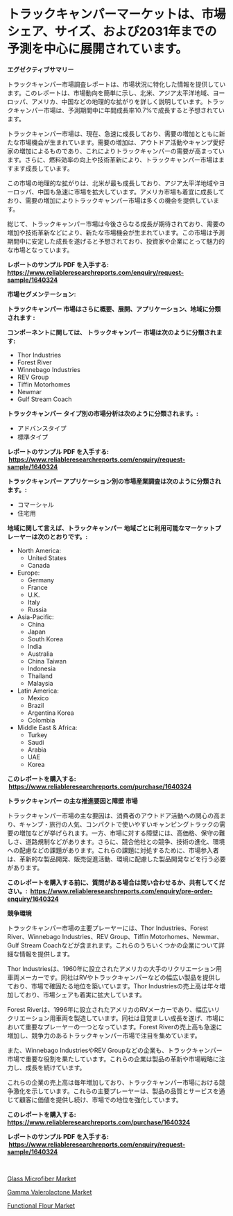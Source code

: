 <p><h1>トラックキャンパーマーケットは、市場シェア、サイズ、および2031年までの予測を中心に展開されています。</h1></p><p><strong>エグゼクティブサマリー</strong></p>
<p><p>トラックキャンパー市場調査レポートは、市場状況に特化した情報を提供しています。このレポートは、市場動向を簡単に示し、北米、アジア太平洋地域、ヨーロッパ、アメリカ、中国などの地理的な拡がりを詳しく説明しています。トラックキャンパー市場は、予測期間中に年間成長率10.7%で成長すると予想されています。</p><p>トラックキャンパー市場は、現在、急速に成長しており、需要の増加とともに新たな市場機会が生まれています。需要の増加は、アウトドア活動やキャンプ愛好家の増加によるものであり、これによりトラックキャンパーの需要が高まっています。さらに、燃料効率の向上や技術革新により、トラックキャンパー市場はますます成長しています。</p><p>この市場の地理的な拡がりは、北米が最も成長しており、アジア太平洋地域やヨーロッパ、中国も急速に市場を拡大しています。アメリカ市場も着宜に成長しており、需要の増加によりトラックキャンパー市場は多くの機会を提供しています。</p><p>総じて、トラックキャンパー市場は今後さらなる成長が期待されており、需要の増加や技術革新などにより、新たな市場機会が生まれています。この市場は予測期間中に安定した成長を遂げると予想されており、投資家や企業にとって魅力的な市場となっています。</p></p>
<p><strong>レポートのサンプル PDF を入手する: <a href="https://www.reliableresearchreports.com/enquiry/request-sample/1640324">https://www.reliableresearchreports.com/enquiry/request-sample/1640324</a></strong></p>
<p><strong>市場セグメンテーション:</strong></p>
<p><strong> トラックキャンパー 市場はさらに概要、展開、アプリケーション、地域に分類されます :</strong></p>
<p><strong>コンポーネントに関しては、 トラックキャンパー 市場は次のように分類されます: &nbsp;</strong></p>
<p><ul><li>Thor Industries</li><li>Forest River</li><li>Winnebago Industries</li><li>REV Group</li><li>Tiffin Motorhomes</li><li>Newmar</li><li>Gulf Stream Coach</li></ul></p>
<p><strong> トラックキャンパー タイプ別の市場分析は次のように分類されます。:</strong></p>
<p><ul><li>アドバンスタイプ</li><li>標準タイプ</li></ul></p>
<p><strong>レポートのサンプル PDF を入手する: &nbsp;<a href="https://www.reliableresearchreports.com/enquiry/request-sample/1640324">https://www.reliableresearchreports.com/enquiry/request-sample/1640324</a></strong></p>
<p><strong> トラックキャンパー アプリケーション別の市場産業調査は次のように分類されます。:</strong></p>
<p><ul><li>コマーシャル</li><li>住宅用</li></ul></p>
<p><strong>地域に関して言えば、トラックキャンパー 地域ごとに利用可能なマーケットプレーヤーは次のとおりです。:</strong></p>
<p><ul>
    <li>
        North America:
        <ul>
            <li>United States</li>
            <li>Canada</li>
        </ul>
    </li>
    <li>
        Europe:
        <ul>
            <li>Germany</li>
            <li>France</li>
            <li>U.K.</li>
            <li>Italy</li>
            <li>Russia</li>
        </ul>
    </li>
    <li>
        Asia-Pacific:
        <ul>
            <li>China</li>
            <li>Japan</li>
            <li>South Korea</li>
            <li>India</li>
            <li>Australia</li>
            <li>China Taiwan</li>
            <li>Indonesia</li>
            <li>Thailand</li>
            <li>Malaysia</li>
        </ul>
    </li>
    <li>
        Latin America:
        <ul>
            <li>Mexico</li>
            <li>Brazil</li>
            <li>Argentina Korea</li>
            <li>Colombia</li>
        </ul>
    </li>
    <li>
        Middle East & Africa:
        <ul>
            <li>Turkey</li>
            <li>Saudi</li>
            <li>Arabia</li>
            <li>UAE</li>
            <li>Korea</li>
        </ul>
    </li>
    </ul></p>
<p><strong>このレポートを購入する: &nbsp;<a href="https://www.reliableresearchreports.com/purchase/1640324">https://www.reliableresearchreports.com/purchase/1640324</a></strong></p>
<p><strong>トラックキャンパー の主な推進要因と障壁 市場</strong></p>
<p><p>トラックキャンパー市場の主な要因は、消費者のアウトドア活動への関心の高まり、キャンプ・旅行の人気、コンパクトで使いやすいキャンピングトラックの需要の増加などが挙げられます。一方、市場に対する障壁には、高価格、保守の難しさ、道路規制などがあります。さらに、競合他社との競争、技術の進化、環境への配慮などの課題があります。これらの課題に対処するために、市場参入者は、革新的な製品開発、販売促進活動、環境に配慮した製品開発などを行う必要があります。</p></p>
<p><strong>このレポートを購入する前に、質問がある場合は問い合わせるか、共有してください。:&nbsp; <a href="https://www.reliableresearchreports.com/enquiry/pre-order-enquiry/1640324">https://www.reliableresearchreports.com/enquiry/pre-order-enquiry/1640324</a></strong></p>
<p><strong>競争環境</strong></p>
<p><p>トラックキャンパー市場の主要プレーヤーには、Thor Industries、Forest River、Winnebago Industries、REV Group、Tiffin Motorhomes、Newmar、Gulf Stream Coachなどが含まれます。これらのうちいくつかの企業について詳細な情報を提供します。</p><p>Thor Industriesは、1960年に設立されたアメリカの大手のリクリエーション用車両メーカーです。同社はRVやトラックキャンパーなどの幅広い製品を提供しており、市場で確固たる地位を築いています。Thor Industriesの売上高は年々増加しており、市場シェアも着実に拡大しています。</p><p>Forest Riverは、1996年に設立されたアメリカのRVメーカーであり、幅広いリクリエーション用車両を製造しています。同社は目覚ましい成長を遂げ、市場において重要なプレーヤーの一つとなっています。Forest Riverの売上高も急速に増加し、競争力のあるトラックキャンパー市場で注目を集めています。</p><p>また、Winnebago IndustriesやREV Groupなどの企業も、トラックキャンパー市場で重要な役割を果たしています。これらの企業は製品の革新や市場戦略に注力し、成長を続けています。</p><p>これらの企業の売上高は毎年増加しており、トラックキャンパー市場における競争激化を示しています。これらの主要プレーヤーは、製品の品質とサービスを通じて顧客に価値を提供し続け、市場での地位を強化しています。</p></p>
<p><strong>このレポートを購入する: &nbsp; <a href="https://www.reliableresearchreports.com/purchase/1640324">https://www.reliableresearchreports.com/purchase/1640324</a></strong></p>
<p><strong>レポートのサンプル PDF を入手する: &nbsp;<a href="https://www.reliableresearchreports.com/enquiry/request-sample/1640324">https://www.reliableresearchreports.com/enquiry/request-sample/1640324</a></strong><strong></strong></p>
<p>&nbsp;</p>
<p><p><a href="https://fuschia-pecorino-a6d.notion.site/Global-Glass-Microfiber-Market-Size-and-Market-Trends-Insights-and-Projections-from-2024-to-2031-4e48205689ab4ba8a56b95ad5f56c70c">Glass Microfiber Market</a></p><p><a href="https://florentine-yuzu-f42.notion.site/Gamma-Valerolactone-Market-Size-and-Examines-its-Market-Scope-with-a-Primary-Focus-on-Growth-Oppor-06f0c083b8b84e1cbbd39cc83e164067">Gamma Valerolactone Market</a></p><p><a href="https://changeable-paste-463.notion.site/Functional-Flour-Market-Research-Report-Provides-Critical-Insights-that-can-help-Shape-Business-Deve-ae15f59124864fa3afeea16bd552a177">Functional Flour Market</a></p></p>
